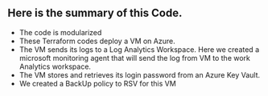 ## Here is the summary of this Code.


+ The code is modularized
+ These Terraform codes deploy a VM on Azure.
+ The VM sends its logs to a Log Analytics Workspace. Here we created a microsoft monitoring agent that will send the log from VM to the work Analytics workspace.
+ The VM stores and retrieves its login password from an Azure Key Vault. 
+ We created a BackUp policy to RSV for this VM  
